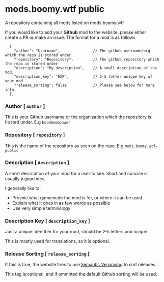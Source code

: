 # mods.boomy.wtf public
A repository containing all mods listed on mods.boomy.wtf

If you would like to add your **Github** mod to the website, please either create a PR or make an issue. The format for a mod is as follows

```jsonc
  {
    "author": "Username",               // The github username/org which the repo is stored under
    "repository": "Repository",         // The github repository which the repo is stored under
    "description": "My description",    // A small description of the mod, 
    "description_key": "EXP",           // 2-5 letter unique key of your mod 
    "release_sorting": false            // Please see below for more info
  },
```

### Author [ `author` ]
This is your Github username or the organization which the repository is hosted under. E.g `boomboompower` 

### Repository [ `repository` ]
This is the name of the repository as seen on the repo. E.g `mods.boomy.wtf-public`

### Description [ `description` ]
A short description of your mod for a user to see. Short and concise is usually a good idea.

I generally like to:
* Provide what gamemode the mod is for, or where it can be used
* Explain what it does in as few words as possible
* Use very simple terminology

### Description Key [ `description_key` ] 
Just a unique identifier for your mod, should be 2-5 letters and _unique_

This is mostly used for translations, so it is optional.

### Release Sorting [ `release_sorting` ]
If this is true, the website tries to use [Semantic Versioning](https://semver.org/) to sort releases. 

This tag is optional, and if ommitted the default Github sorting will be used.
